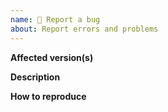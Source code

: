 ```yaml
---
name: 🐞 Report a bug
about: Report errors and problems
---
```


**Affected version(s)**

**Description**

**How to reproduce**
